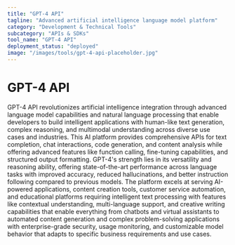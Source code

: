 ```yaml
---
title: "GPT-4 API"
tagline: "Advanced artificial intelligence language model platform"
category: "Development & Technical Tools"
subcategory: "APIs & SDKs"
tool_name: "GPT-4 API"
deployment_status: "deployed"
image: "/images/tools/gpt-4-api-placeholder.jpg"
---
```


# GPT-4 API

GPT-4 API revolutionizes artificial intelligence integration through advanced language model capabilities and natural language processing that enable developers to build intelligent applications with human-like text generation, complex reasoning, and multimodal understanding across diverse use cases and industries. This AI platform provides comprehensive APIs for text completion, chat interactions, code generation, and content analysis while offering advanced features like function calling, fine-tuning capabilities, and structured output formatting. GPT-4's strength lies in its versatility and reasoning ability, offering state-of-the-art performance across language tasks with improved accuracy, reduced hallucinations, and better instruction following compared to previous models. The platform excels at serving AI-powered applications, content creation tools, customer service automation, and educational platforms requiring intelligent text processing with features like contextual understanding, multi-language support, and creative writing capabilities that enable everything from chatbots and virtual assistants to automated content generation and complex problem-solving applications with enterprise-grade security, usage monitoring, and customizable model behavior that adapts to specific business requirements and use cases.